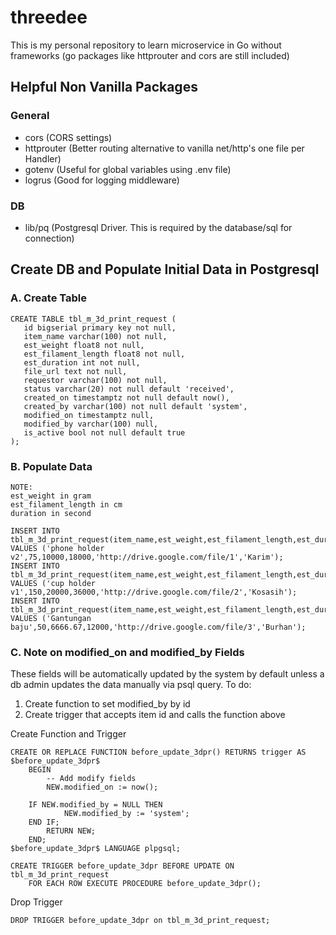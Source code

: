 # threedee
This is my personal repository to learn microservice in Go without frameworks (go packages like httprouter and cors are still included)

## Helpful Non Vanilla Packages
### General
- cors          (CORS settings)
- httprouter    (Better routing alternative to vanilla net/http's one file per Handler)
- gotenv        (Useful for global variables using .env file)
- logrus        (Good for logging middleware)

### DB
- lib/pq        (Postgresql Driver. This is required by the database/sql for connection)


## Create DB and Populate Initial Data in Postgresql
### A. Create Table
```
CREATE TABLE tbl_m_3d_print_request (
   id bigserial primary key not null,
   item_name varchar(100) not null,
   est_weight float8 not null,
   est_filament_length float8 not null,
   est_duration int not null,
   file_url text not null,
   requestor varchar(100) not null,
   status varchar(20) not null default 'received',
   created_on timestamptz not null default now(),
   created_by varchar(100) not null default 'system',
   modified_on timestamptz null,
   modified_by varchar(100) null,
   is_active bool not null default true
);
```

### B. Populate Data
```
NOTE:
est_weight in gram
est_filament_length in cm
duration in second

INSERT INTO tbl_m_3d_print_request(item_name,est_weight,est_filament_length,est_duration,file_url,requestor) VALUES ('phone holder v2',75,10000,18000,'http://drive.google.com/file/1','Karim');
INSERT INTO tbl_m_3d_print_request(item_name,est_weight,est_filament_length,est_duration,file_url,requestor) VALUES ('cup holder v1',150,20000,36000,'http://drive.google.com/file/2','Kosasih');
INSERT INTO tbl_m_3d_print_request(item_name,est_weight,est_filament_length,est_duration,file_url,requestor) VALUES ('Gantungan baju',50,6666.67,12000,'http://drive.google.com/file/3','Burhan');
```

### C. Note on modified_on and modified_by Fields
These fields will be automatically updated by the system by default unless a db admin updates the data manually via psql query.
To do:
1. Create function to set modified_by by id
2. Create trigger that accepts item id and calls the function above

Create Function and Trigger

```
CREATE OR REPLACE FUNCTION before_update_3dpr() RETURNS trigger AS $before_update_3dpr$
    BEGIN
        -- Add modify fields
        NEW.modified_on := now();

	IF NEW.modified_by = NULL THEN
            NEW.modified_by := 'system';
	END IF;
        RETURN NEW;
    END;
$before_update_3dpr$ LANGUAGE plpgsql;

CREATE TRIGGER before_update_3dpr BEFORE UPDATE ON tbl_m_3d_print_request
    FOR EACH ROW EXECUTE PROCEDURE before_update_3dpr();
```

Drop Trigger
```
DROP TRIGGER before_update_3dpr on tbl_m_3d_print_request;

```


